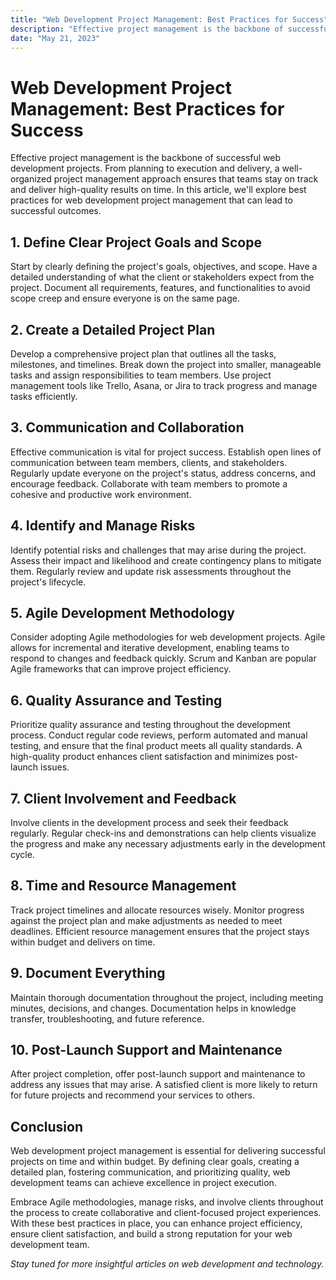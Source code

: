 ```yaml
---
title: "Web Development Project Management: Best Practices for Success"
description: "Effective project management is the backbone of successful web development projects. From planning to execution and delivery, a well-organized project management approach ensures that teams stay on track and deliver high-quality results on time..."
date: "May 21, 2023"
---
```


# Web Development Project Management: Best Practices for Success

Effective project management is the backbone of successful web development projects. From planning to execution and delivery, a well-organized project management approach ensures that teams stay on track and deliver high-quality results on time. In this article, we'll explore best practices for web development project management that can lead to successful outcomes.

## 1. **Define Clear Project Goals and Scope**

Start by clearly defining the project's goals, objectives, and scope. Have a detailed understanding of what the client or stakeholders expect from the project. Document all requirements, features, and functionalities to avoid scope creep and ensure everyone is on the same page.

## 2. **Create a Detailed Project Plan**

Develop a comprehensive project plan that outlines all the tasks, milestones, and timelines. Break down the project into smaller, manageable tasks and assign responsibilities to team members. Use project management tools like Trello, Asana, or Jira to track progress and manage tasks efficiently.

## 3. **Communication and Collaboration**

Effective communication is vital for project success. Establish open lines of communication between team members, clients, and stakeholders. Regularly update everyone on the project's status, address concerns, and encourage feedback. Collaborate with team members to promote a cohesive and productive work environment.

## 4. **Identify and Manage Risks**

Identify potential risks and challenges that may arise during the project. Assess their impact and likelihood and create contingency plans to mitigate them. Regularly review and update risk assessments throughout the project's lifecycle.

## 5. **Agile Development Methodology**

Consider adopting Agile methodologies for web development projects. Agile allows for incremental and iterative development, enabling teams to respond to changes and feedback quickly. Scrum and Kanban are popular Agile frameworks that can improve project efficiency.

## 6. **Quality Assurance and Testing**

Prioritize quality assurance and testing throughout the development process. Conduct regular code reviews, perform automated and manual testing, and ensure that the final product meets all quality standards. A high-quality product enhances client satisfaction and minimizes post-launch issues.

## 7. **Client Involvement and Feedback**

Involve clients in the development process and seek their feedback regularly. Regular check-ins and demonstrations can help clients visualize the progress and make any necessary adjustments early in the development cycle.

## 8. **Time and Resource Management**

Track project timelines and allocate resources wisely. Monitor progress against the project plan and make adjustments as needed to meet deadlines. Efficient resource management ensures that the project stays within budget and delivers on time.

## 9. **Document Everything**

Maintain thorough documentation throughout the project, including meeting minutes, decisions, and changes. Documentation helps in knowledge transfer, troubleshooting, and future reference.

## 10. **Post-Launch Support and Maintenance**

After project completion, offer post-launch support and maintenance to address any issues that may arise. A satisfied client is more likely to return for future projects and recommend your services to others.

## Conclusion

Web development project management is essential for delivering successful projects on time and within budget. By defining clear goals, creating a detailed plan, fostering communication, and prioritizing quality, web development teams can achieve excellence in project execution.

Embrace Agile methodologies, manage risks, and involve clients throughout the process to create collaborative and client-focused project experiences. With these best practices in place, you can enhance project efficiency, ensure client satisfaction, and build a strong reputation for your web development team.

_Stay tuned for more insightful articles on web development and technology._
